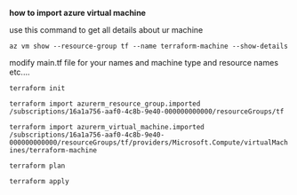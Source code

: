**how to import azure virtual machine**

use this command to get all details about ur machine

`az vm show --resource-group tf --name terraform-machine --show-details`


modify main.tf file for your names and machine type and resource names etc....


`terraform init`

`terraform import azurerm_resource_group.imported /subscriptions/16a1a756-aaf0-4c8b-9e40-000000000000/resourceGroups/tf`

`terraform import azurerm_virtual_machine.imported /subscriptions/16a1a756-aaf0-4c8b-9e40-000000000000/resourceGroups/tf/providers/Microsoft.Compute/virtualMachines/terraform-machine`

`terraform plan`

`terraform apply`

